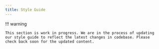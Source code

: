 ```yaml
---
title: Style Guide
---
```


!!! warning

    This section is work in progress. We are in the process of updating our style guide to reflect the latest changes in codebase. Please check back soon for the updated content.
